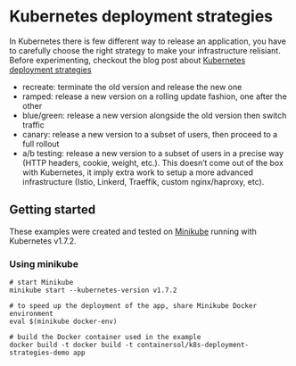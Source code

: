 Kubernetes deployment strategies
================================

In Kubernetes there is few different way to release an application, you have to carefully choose the right strategy
to make your infrastructure relisiant. Before experimenting, checkout the blog post about
[Kubernetes deployment strategies](link)

- recreate: terminate the old version and release the new one
- ramped: release a new version on a rolling update fashion, one after the other
- blue/green: release a new version alongside the old version then switch traffic
- canary: release a new version to a subset of users, then proceed to a full rollout
- a/b testing: release a new version to a subset of users in a precise way (HTTP headers, cookie, weight, etc.). This doesn’t come out of the box with Kubernetes, it imply extra work to setup a more advanced infrastructure (Istio, Linkerd, Traeffik, custom nginx/haproxy, etc).


## Getting started

These examples were created and tested on [Minikube](http://github.com/kubernetes/minikube) running
with Kubernetes v1.7.2.

### Using minikube

```
# start Minikube
minikube start --kubernetes-version v1.7.2

# to speed up the deployment of the app, share Minikube Docker environment
eval $(minikube docker-env)

# build the Docker container used in the example
docker build -t docker build -t containersol/k8s-deployment-strategies-demo app
```

